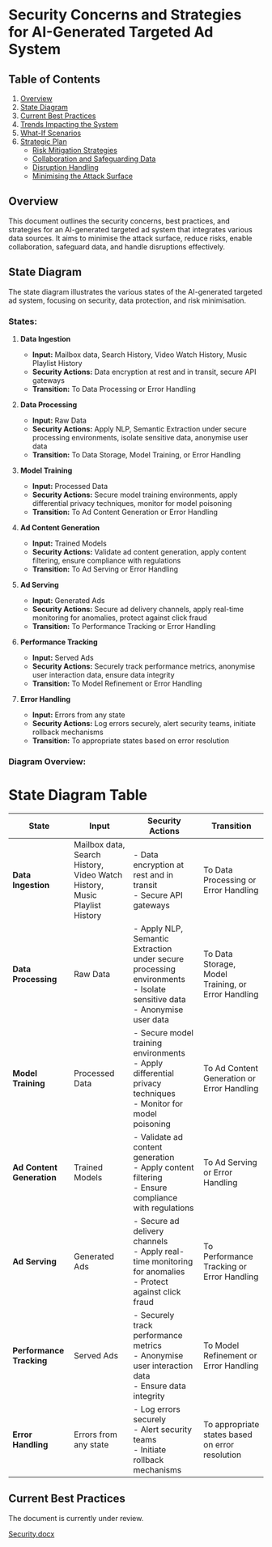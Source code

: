 # Security Concerns and Strategies for AI-Generated Targeted Ad System

## Table of Contents
1. [Overview](#overview)
2. [State Diagram](#state-diagram)
3. [Current Best Practices](#current-best-practices)
4. [Trends Impacting the System](#trends-impacting-the-system)
5. [What-If Scenarios](#what-if-scenarios)
6. [Strategic Plan](#strategic-plan)
   - [Risk Mitigation Strategies](#risk-mitigation-strategies)
   - [Collaboration and Safeguarding Data](#collaboration-and-safeguarding-data)
   - [Disruption Handling](#disruption-handling)
   - [Minimising the Attack Surface](#minimising-the-attack-surface)

## Overview
This document outlines the security concerns, best practices, and strategies for an AI-generated targeted ad system that integrates various data sources. It aims to minimise the attack surface, reduce risks, enable collaboration, safeguard data, and handle disruptions effectively.

## State Diagram

The state diagram illustrates the various states of the AI-generated targeted ad system, focusing on security, data protection, and risk minimisation.

### **States:**

1. **Data Ingestion**
   - **Input:** Mailbox data, Search History, Video Watch History, Music Playlist History
   - **Security Actions:** Data encryption at rest and in transit, secure API gateways
   - **Transition:** To Data Processing or Error Handling

2. **Data Processing**
   - **Input:** Raw Data
   - **Security Actions:** Apply NLP, Semantic Extraction under secure processing environments, isolate sensitive data, anonymise user data
   - **Transition:** To Data Storage, Model Training, or Error Handling

3. **Model Training**
   - **Input:** Processed Data
   - **Security Actions:** Secure model training environments, apply differential privacy techniques, monitor for model poisoning
   - **Transition:** To Ad Content Generation or Error Handling

4. **Ad Content Generation**
   - **Input:** Trained Models
   - **Security Actions:** Validate ad content generation, apply content filtering, ensure compliance with regulations
   - **Transition:** To Ad Serving or Error Handling

5. **Ad Serving**
   - **Input:** Generated Ads
   - **Security Actions:** Secure ad delivery channels, apply real-time monitoring for anomalies, protect against click fraud
   - **Transition:** To Performance Tracking or Error Handling

6. **Performance Tracking**
   - **Input:** Served Ads
   - **Security Actions:** Securely track performance metrics, anonymise user interaction data, ensure data integrity
   - **Transition:** To Model Refinement or Error Handling

7. **Error Handling**
   - **Input:** Errors from any state
   - **Security Actions:** Log errors securely, alert security teams, initiate rollback mechanisms
   - **Transition:** To appropriate states based on error resolution

### **Diagram Overview:**

# State Diagram Table

| **State**              | **Input**                                                              | **Security Actions**                                                                                                      | **Transition**                                          |
|------------------------|------------------------------------------------------------------------|----------------------------------------------------------------------------------------------------------------------------|--------------------------------------------------------|
| **Data Ingestion**      | Mailbox data, Search History, Video Watch History, Music Playlist History | - Data encryption at rest and in transit <br> - Secure API gateways                                                        | To Data Processing or Error Handling                   |
| **Data Processing**     | Raw Data                                                               | - Apply NLP, Semantic Extraction under secure processing environments <br> - Isolate sensitive data <br> - Anonymise user data | To Data Storage, Model Training, or Error Handling     |
| **Model Training**      | Processed Data                                                         | - Secure model training environments <br> - Apply differential privacy techniques <br> - Monitor for model poisoning       | To Ad Content Generation or Error Handling             |
| **Ad Content Generation** | Trained Models                                                        | - Validate ad content generation <br> - Apply content filtering <br> - Ensure compliance with regulations                  | To Ad Serving or Error Handling                        |
| **Ad Serving**          | Generated Ads                                                          | - Secure ad delivery channels <br> - Apply real-time monitoring for anomalies <br> - Protect against click fraud           | To Performance Tracking or Error Handling              |
| **Performance Tracking** | Served Ads                                                            | - Securely track performance metrics <br> - Anonymise user interaction data <br> - Ensure data integrity                   | To Model Refinement or Error Handling                  |
| **Error Handling**      | Errors from any state                                                  | - Log errors securely <br> - Alert security teams <br> - Initiate rollback mechanisms                                      | To appropriate states based on error resolution        |

## Current Best Practices

The document is currently under review.

[Security.docx](https://github.com/user-attachments/files/16646544/Security.docx)

